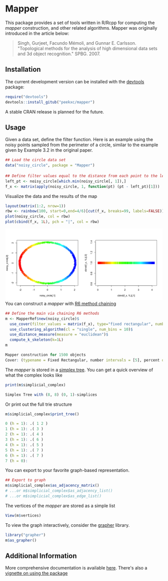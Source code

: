 
# Mapper 
This package provides a set of tools written in R/Rcpp for computing the _mapper_ construction, and other related algorithms. Mapper was originally introduced in the article below: 

> Singh, Gurjeet, Facundo Mémoli, and Gunnar E. Carlsson. "Topological methods for the analysis of high dimensional data sets and 3d object recognition." SPBG. 2007.

## Installation 

The current development version can be installed with the [devtools](https://github.com/r-lib/devtools) package: 
```R
require("devtools")
devtools::install_gitub("peekxc/mapper")
```

A stable CRAN release is planned for the future. 

## Usage

Given a data set, define the filter function. Here is an example using the noisy points sampled from the perimeter of a circle, similar to the example given by Example 3.2 in the original paper.   
```R
## Load the circle data set 
data("noisy_circle", package = "Mapper")

## Define filter values equal to the distance from each point to the left-most point in the circle 
left_pt <- noisy_circle[which.min(noisy_circle[, 1]),]
f_x <- matrix(apply(noisy_circle, 1, function(pt) (pt - left_pt)[1]))
```

Visualize the data and the results of the map
```R
layout(matrix(1:2, nrow=1))
rbw <- rainbow(100, start=0,end=4/6)[cut(f_x, breaks=99, labels=FALSE)]
plot(noisy_circle, col = rbw)
plot(cbind(f_x, 1L), pch = "|", col = rbw)
```
![Noisy circle example](docs/reference/figures/noisy_circle.png)
You can construct a _mapper_ with [R6 method chaining](https://adv-r.hadley.nz/r6.html#method-chaining)
```R
## Define the main via chaining R6 methods
m <- MapperRef$new(noisy_circle)$
  use_cover(filter_values = matrix(f_x), type="fixed rectangular", number_intervals=5L, percent_overlap=20)$
  use_clustering_algorithm(cl = "single", num_bins = 10)$
  use_distance_measure(measure = "euclidean")$
  compute_k_skeleton(k=1L)
m
```

```R
Mapper construction for 1500 objects
Cover: (typename = Fixed Rectangular, number intervals = [5], percent overlap = [20]%)
```

The _mapper_ is stored in a [simplex tree](https://hal.inria.fr/hal-00707901v1/document). You can get a quick overview of what the complex looks like 
```R
print(m$simplicial_complex) 
```
```R
Simplex Tree with (8, 8) (0, 1)-simplices
```

Or print out the full trie structure
```R
m$simplicial_complex$print_tree() 
```
```R
0 (h = 1): .( 1 2 )
1 (h = 1): .( 3 )
2 (h = 1): .( 4 )
3 (h = 1): .( 6 )
4 (h = 1): .( 5 )
5 (h = 1): .( 7 )
6 (h = 1): .( 7 )
7 (h = 0): 
```

You can export to your favorite graph-based representation. 
```R
## Export to graph
m$simplicial_complex$as_adjacency_matrix()
# ...or m$simplicial_complex$as_adjacency_list()
# ...or m$simplicial_complex$as_edge_list()
```

The vertices of the _mapper_ are stored as a simple list 
```R
View(m$vertices)
```

To view the graph interactively, consider the [grapher](https://github.com/peekxc/grapher) library. 
```R
library("grapher")
m$as_grapher() 
```

## Additional Information 

More comprehensive documentation is available [here](https://peekxc.github.io/mapper/).
There's also a [vignette on using the package](https://peekxc.github.io/mapper/articles/UsingMapper.html)

